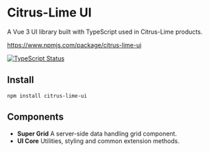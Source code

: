 # Citrus-Lime UI

A Vue 3 UI library built with TypeScript used in Citrus-Lime products.

https://www.npmjs.com/package/citrus-lime-ui

[![TypeScript Status](https://github.com/Citrus-Lime-Ltd/citrus-lime-ui/workflows/.github/workflows/master.yml/badge.svg)](https://github.com/Citrus-Lime-Ltd/citrus-lime-ui/actions)

## Install

`npm install citrus-lime-ui`

## Components

- **Super Grid**
  A server-side data handling grid component.
- **UI Core**
  Utilities, styling and common extension methods.
